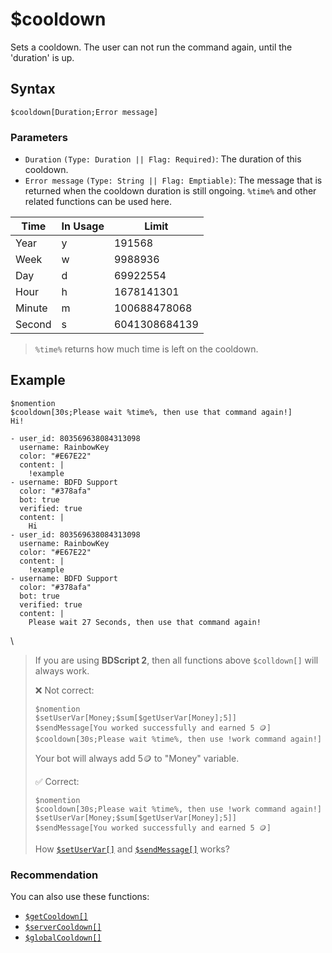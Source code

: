# $cooldown
Sets a cooldown. The user can not run the command again, until the 'duration' is up.

## Syntax
```
$cooldown[Duration;Error message]
```

### Parameters
- `Duration` `(Type: Duration || Flag: Required)`: The duration of this cooldown.
- `Error message` `(Type: String || Flag: Emptiable)`: The message that is returned when the cooldown duration is still ongoing. `%time%` and other related functions can be used here.

| Time             | In Usage              | Limit 
| ---------------- | --------------------- | -------------
Year               | y                     | 191568
Week               | w                     | 9988936
Day                | d                     | 69922554
Hour               | h                     | 1678141301
Minute             | m                     | 100688478068
Second             | s                     | 6041308684139

> `%time%` returns how much time is left on the cooldown.

## Example
```
$nomention
$cooldown[30s;Please wait %time%, then use that command again!]
Hi!
```

``` discord yaml
- user_id: 803569638084313098
  username: RainbowKey
  color: "#E67E22"
  content: |
    !example
- username: BDFD Support
  color: "#378afa"
  bot: true
  verified: true
  content: |
    Hi
- user_id: 803569638084313098
  username: RainbowKey
  color: "#E67E22"
  content: |
    !example
- username: BDFD Support
  color: "#378afa"
  bot: true
  verified: true
  content: |
    Please wait 27 Seconds, then use that command again!
```
\

> If you are using **BDScript 2**, then all functions above `$colldown[]` will always work.
> 
> ❌ Not correct:
> ```
> $nomention
> $setUserVar[Money;$sum[$getUserVar[Money];5]]
> $sendMessage[You worked successfully and earned 5 🪙]
> $cooldown[30s;Please wait %time%, then use !work command again!]
> ```
> Your bot will always add 5🪙 to "Money" variable.
> 
> ✅ Correct:
> ```
> $nomention
> $cooldown[30s;Please wait %time%, then use !work command again!]
> $setUserVar[Money;$sum[$getUserVar[Money];5]]
> $sendMessage[You worked successfully and earned 5 🪙]
> ```
> How [`$setUserVar[]`](./findUser.md) and [`$sendMessage[]`](./sendMessage.md) works?

### Recommendation
You can also use these functions:
- [`$getCooldown[]`](./getCooldown.md)
- [`$serverCooldown[]`](./serverCooldown.md)
- [`$globalCooldown[]`](./globalCooldown.md)
